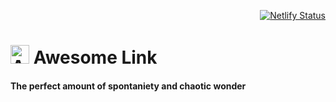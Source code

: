 <p align="right">
    <a href="https://app.netlify.com/sites/awesomelink/deploys">
        <img src="https://api.netlify.com/api/v1/badges/3d611427-f7ee-4636-bad5-5d24bcb1ed52/deploy-status" alt="Netlify Status" />
    </a>
</p>

<h1><img src="https://user-images.githubusercontent.com/16360374/122709497-3debb080-d213-11eb-87d4-e6e7828cf533.png" alt="Awesome Link" height="30" /> Awesome Link</h1>

#### The perfect amount of spontaniety and chaotic wonder